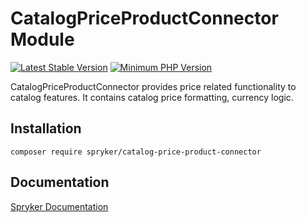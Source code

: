 # CatalogPriceProductConnector Module
[![Latest Stable Version](https://poser.pugx.org/spryker/catalog-price-product-connector/v/stable.svg)](https://packagist.org/packages/spryker/catalog-price-product-connector)
[![Minimum PHP Version](https://img.shields.io/badge/php-%3E%3D%208.2-8892BF.svg)](https://php.net/)

CatalogPriceProductConnector provides price related functionality to catalog features. It contains catalog price formatting, currency logic.

## Installation

```
composer require spryker/catalog-price-product-connector
```

## Documentation

[Spryker Documentation](https://docs.spryker.com)
